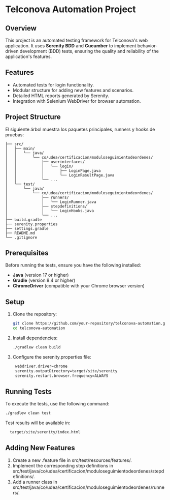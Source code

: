 # Telconova Automation Project

## Overview
This project is an automated testing framework for Telconova's web application. It uses **Serenity BDD** and **Cucumber** to implement behavior-driven development (BDD) tests, ensuring the quality and reliability of the application's features.

## Features
- Automated tests for login functionality.
- Modular structure for adding new features and scenarios.
- Detailed HTML reports generated by Serenity.
- Integration with Selenium WebDriver for browser automation.

## Project Structure
El siguiente árbol muestra los paquetes principales, runners y hooks de pruebas:

```text
├── src/
│   ├── main/
│   │   └── java/
│   │       └── co/udea/certificacion/moduloseguimientodeordenes/
│   │           ├── userinterfaces/
│   │           │   └── login/
│   │           │       ├── LoginPage.java
│   │           │       └── LoginResultPage.java
│   │           └── ...
│   └── test/
│       └── java/
│           └── co/udea/certificacion/moduloseguimientodeordenes/
│               ├── runners/
│               │   └── LoginRunner.java
│               ├── stepdefinitions/
│               │   └── LoginHooks.java
│               └── ...
├── build.gradle
├── serenity.properties
├── settings.gradle
├── README.md
└── .gitignore
```

## Prerequisites
Before running the tests, ensure you have the following installed:
- **Java** (version 17 or higher)
- **Gradle** (version 8.4 or higher)
- **ChromeDriver** (compatible with your Chrome browser version)

## Setup
1. Clone the repository:
   ```sh
   git clone https://github.com/your-repository/telconova-automation.git
   cd telconova-automation

2. Install dependencies:
   ```sh
   ./gradlew clean build
   
3. Configure the serenity.properties file:
   ```sh
    webdriver.driver=chrome
    serenity.outputDirectory=target/site/serenity
    serenity.restart.browser.frequency=ALWAYS

## Running Tests
To execute the tests, use the following command:
  ```sh
  ./gradlew clean test
  ```

Test results will be available in:
```sh
  target/site/serenity/index.html
```

## Adding New Features
1. Create a new .feature file in src/test/resources/features/.
2. Implement the corresponding step definitions in src/test/java/co/udea/certificacion/moduloseguimientodeordenes/stepdefinitions/.
3. Add a runner class in src/test/java/co/udea/certificacion/moduloseguimientodeordenes/runners/.
